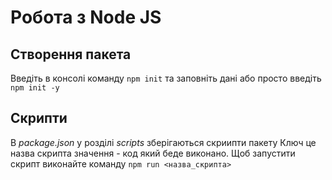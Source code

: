 # Робота з Node JS

## Створення пакета

Введіть в консолі команду `npm init` та заповніть дані або просто введіть `npm init -y`

## Скрипти

В *package.json* у розділі *scripts* зберігаються скриипти пакету
Ключ це назва скрипта значення - код який беде виконано.
Щоб запустити скрипт виконайте команду `npm run <назва_скрипта>`